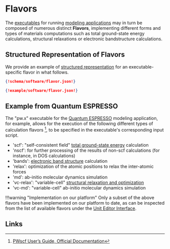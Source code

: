 # Flavors

The [executables](executables.md) for running [modeling applications](applications.md) may in turn be composed of numerous distinct **Flavors**, implementing different forms and types of materials computations such as total ground-state energy calculations, structural relaxations or electronic bandstructure calculations.

## Structured Representation of Flavors

We provide an example of [structured representation](../../data-structured/overview.md) for an executable-specific flavor in what follows.

```json tab="Schema" 
{!schema/software/flavor.json!}
```

```json tab="Example" 
{!example/software/flavor.json!}
```

## Example from Quantum ESPRESSO

The "pw.x" executable for the [Quantum ESPRESSO](../../software-directory/modeling/quantum-espresso.md) modeling application, for example, allows for the execution of the following different types of calculation flavors [^1], to be specified in the executable's corresponding input script.

- 'scf': "self-consistent field" [total ground-state energy](../../properties-directory/scalar/total-energy.md) calculation    
- 'nscf': for further processing of the results of non-scf calculations (for instance, in DOS calculations)
- 'bands': [electronic band structure](../../properties-directory/non-scalar/bandstructure.md) calculation
- 'relax': optimization of the atomic positions to relax the inter-atomic forces 
- 'md': ab-initio molecular dynamics simulation
- 'vc-relax': "variable-cell" [structural relaxation and optimization](../../workflows/addons/structural-relaxation.md)
- 'vc-md': "variable-cell" ab-initio molecular dynamics simulation

!!!warning "Implementation on our platform"
    Only a subset of the above flavors have been implemented on our platform to date, as can be inspected from the list of available flavors under the [Unit Editor Interface](../../workflow-designer/unit-editor.md#application).
           
## Links

[^1]: [PWscf User’s Guide, Official Documentation](https://www.quantum-espresso.org/Doc/pw_user_guide.pdf)
